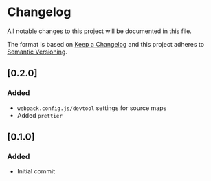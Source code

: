 # Changelog
All notable changes to this project will be documented in this file.

The format is based on [Keep a Changelog](http://keepachangelog.com/en/1.0.0/)
and this project adheres to [Semantic Versioning](http://semver.org/spec/v2.0.0.html).


## [0.2.0]

### Added
- `webpack.config.js/devtool` settings for source maps
- Added `prettier`

## [0.1.0]

### Added
- Initial commit
